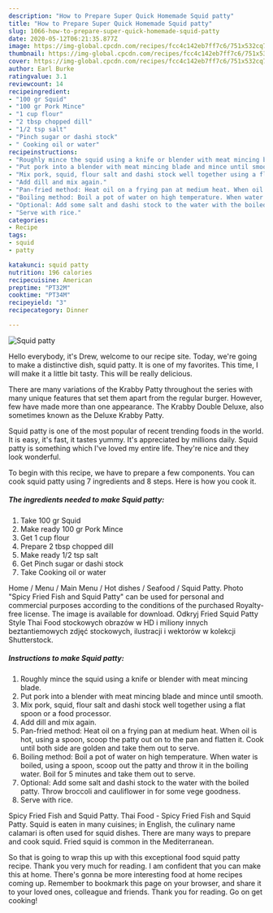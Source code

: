 ```yaml
---
description: "How to Prepare Super Quick Homemade Squid patty"
title: "How to Prepare Super Quick Homemade Squid patty"
slug: 1066-how-to-prepare-super-quick-homemade-squid-patty
date: 2020-05-12T06:21:35.877Z
image: https://img-global.cpcdn.com/recipes/fcc4c142eb7ff7c6/751x532cq70/squid-patty-recipe-main-photo.jpg
thumbnail: https://img-global.cpcdn.com/recipes/fcc4c142eb7ff7c6/751x532cq70/squid-patty-recipe-main-photo.jpg
cover: https://img-global.cpcdn.com/recipes/fcc4c142eb7ff7c6/751x532cq70/squid-patty-recipe-main-photo.jpg
author: Earl Burke
ratingvalue: 3.1
reviewcount: 14
recipeingredient:
- "100 gr Squid"
- "100 gr Pork Mince"
- "1 cup flour"
- "2 tbsp chopped dill"
- "1/2 tsp salt"
- "Pinch sugar or dashi stock"
- " Cooking oil or water"
recipeinstructions:
- "Roughly mince the squid using a knife or blender with meat mincing blade."
- "Put pork into a blender with meat mincing blade and mince until smooth."
- "Mix pork, squid, flour salt and dashi stock well together using a flat spoon or a food processor."
- "Add dill and mix again."
- "Pan-fried method: Heat oil on a frying pan at medium heat. When oil is hot, using a spoon, scoop the patty out on to the pan and flatten it. Cook until both side are golden and take them out to serve."
- "Boiling method: Boil a pot of water on high temperature. When water is boiled, using a spoon, scoop out the patty and throw it in the boiling water. Boil for 5 minutes and take them out to serve."
- "Optional: Add some salt and dashi stock to the water with the boiled patty. Throw broccoli and cauliflower in for some vege goodness."
- "Serve with rice."
categories:
- Recipe
tags:
- squid
- patty

katakunci: squid patty 
nutrition: 196 calories
recipecuisine: American
preptime: "PT32M"
cooktime: "PT34M"
recipeyield: "3"
recipecategory: Dinner

---
```



![Squid patty](https://img-global.cpcdn.com/recipes/fcc4c142eb7ff7c6/751x532cq70/squid-patty-recipe-main-photo.jpg)

Hello everybody, it's Drew, welcome to our recipe site. Today, we're going to make a distinctive dish, squid patty. It is one of my favorites. This time, I will make it a little bit tasty. This will be really delicious.

There are many variations of the Krabby Patty throughout the series with many unique features that set them apart from the regular burger. However, few have made more than one appearance. The Krabby Double Deluxe, also sometimes known as the Deluxe Krabby Patty.

Squid patty is one of the most popular of recent trending foods in the world. It is easy, it's fast, it tastes yummy. It's appreciated by millions daily. Squid patty is something which I've loved my entire life. They're nice and they look wonderful.


To begin with this recipe, we have to prepare a few components. You can cook squid patty using 7 ingredients and 8 steps. Here is how you cook it.

<!--inarticleads1-->

##### The ingredients needed to make Squid patty:

1. Take 100 gr Squid
1. Make ready 100 gr Pork Mince
1. Get 1 cup flour
1. Prepare 2 tbsp chopped dill
1. Make ready 1/2 tsp salt
1. Get Pinch sugar or dashi stock
1. Take  Cooking oil or water


Home / Menu / Main Menu / Hot dishes / Seafood / Squid Patty. Photo &#34;Spicy Fried Fish and Squid Patty&#34; can be used for personal and commercial purposes according to the conditions of the purchased Royalty-free license. The image is available for download. Odkryj Fried Squid Patty Style Thai Food stockowych obrazów w HD i miliony innych beztantiemowych zdjęć stockowych, ilustracji i wektorów w kolekcji Shutterstock. 

<!--inarticleads2-->

##### Instructions to make Squid patty:

1. Roughly mince the squid using a knife or blender with meat mincing blade.
1. Put pork into a blender with meat mincing blade and mince until smooth.
1. Mix pork, squid, flour salt and dashi stock well together using a flat spoon or a food processor.
1. Add dill and mix again.
1. Pan-fried method: Heat oil on a frying pan at medium heat. When oil is hot, using a spoon, scoop the patty out on to the pan and flatten it. Cook until both side are golden and take them out to serve.
1. Boiling method: Boil a pot of water on high temperature. When water is boiled, using a spoon, scoop out the patty and throw it in the boiling water. Boil for 5 minutes and take them out to serve.
1. Optional: Add some salt and dashi stock to the water with the boiled patty. Throw broccoli and cauliflower in for some vege goodness.
1. Serve with rice.


Spicy Fried Fish and Squid Patty. Thai Food - Spicy Fried Fish and Squid Patty. Squid is eaten in many cuisines; in English, the culinary name calamari is often used for squid dishes. There are many ways to prepare and cook squid. Fried squid is common in the Mediterranean. 

So that is going to wrap this up with this exceptional food squid patty recipe. Thank you very much for reading. I am confident that you can make this at home. There's gonna be more interesting food at home recipes coming up. Remember to bookmark this page on your browser, and share it to your loved ones, colleague and friends. Thank you for reading. Go on get cooking!
